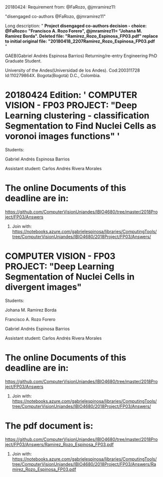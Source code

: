<!--- 20180424: "disengaged co-authors @FaRozo, @jmramirez11" removed co-authors decision - choice: @FaRozo= "Francisco A. Rozo Forero", @jmramirez11= "Johana M. Ramirez Borda". Deleted file: "Ramirez_Rozo_Espinosa_FP03.pdf"  replace to initial original file: "20180418_2207Ramirez_Rozo_Espinosa_FP03.pdf** " -->
<!--- 20180422 Corrections error server uploading files FP03 ComputerVision project of sicuaplus.uniandes.edu.co submit -->
<!--- 20180418AnswersforFP03ComputerVision project first feedback uploading of sicuaplus.uniandes.edu.co submit -->
<!--- 20180318: GAEB(Gabriel Andrés Espinosa Barrios) Returning/re-entry Engineering PhD Graduate Student. University of the Andes(Universidad de los Andes). Cod:200311728 Id:110279864X. Bogota(Bogotá) D.C., Colombia. -->

20180424: Requirement from: @FaRozo, @jmramirez11: 

"disengaged co-authors @FaRozo, @jmramirez11"

Long description: " **Project disengaged co-authors decision - choice: @FaRozo= "Francisco A. Rozo Forero", @jmramirez11= "Johana M. Ramirez Borda". Deleted file: "Ramirez_Rozo_Espinosa_FP03.pdf"  replace to initial original file: "20180418_2207Ramirez_Rozo_Espinosa_FP03.pdf** "

GAEB(Gabriel Andrés Espinosa Barrios) Returning/re-entry Engineering PhD Graduate Student. 

University of the Andes(Universidad de los Andes). Cod:200311728 Id:110279864X. Bogota(Bogotá) D.C., Colombia.

#  20180424 Edition: ' COMPUTER VISION - FP03 PROJECT: "Deep Learning clustering - classification Segmentation to Find Nuclei Cells as voronoi images functions" '

Students: 

Gabriel Andrés Espinosa Barrios

Assistant student:
Carlos Andrés Rivera Morales


# The online Documents of this deadline are in:

https://github.com/ComputerVisionUniandes/IBIO4680/tree/master/2018Project/FP03/Answers

1. Join with: https://notebooks.azure.com/gabrielespinosa/libraries/ComputingTools/tree/ComputerVisionUniandes/IBIO4680/2018Project/FP03/Answers/


#  COMPUTER VISION - FP03 PROJECT: "Deep Learning Segmentation of Nuclei Cells in divergent images"

Students: 

Johana M. Ramirez Borda

Francisco A. Rozo Forero

Gabriel Andrés Espinosa Barrios

Assistant student:
Carlos Andrés Rivera Morales


# The online Documents of this deadline are in:

https://github.com/ComputerVisionUniandes/IBIO4680/tree/master/2018Project/FP03/Answers

1. Join with: https://notebooks.azure.com/gabrielespinosa/libraries/ComputingTools/tree/ComputerVisionUniandes/IBIO4680/2018Project/FP03/Answers/


# The pdf document is:

https://github.com/ComputerVisionUniandes/IBIO4680/tree/master/2018Project/FP03/Answers/Ramirez_Rozo_Espinosa_FP03.pdf

1. Join with: https://notebooks.azure.com/gabrielespinosa/libraries/ComputingTools/tree/ComputerVisionUniandes/IBIO4680/2018Project/FP03/Answers/Ramirez_Rozo_Espinosa_FP03.pdf
